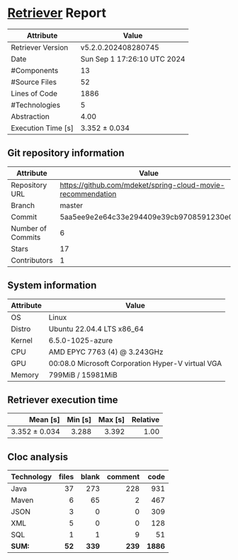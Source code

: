 # [Retriever](https://github.com/PalladioSimulator/Palladio-ReverseEngineering-Retriever) Report
| Attribute          | Value |
| ------------------ | ----- |
| Retriever Version  | v5.2.0.202408280745 |
| Date               | Sun Sep  1 17:26:10 UTC 2024 |
| #Components        | 13 |
| #Source Files      | 52 |
| Lines of Code      | 1886 |
| #Technologies      | 5 |
| Abstraction        | 4.00 |
| Execution Time [s] | 3.352 ± 0.034  |

## Git repository information
|      Attribute    | Value |
| ----------------- | ----- |
| Repository URL    | https://github.com/mdeket/spring-cloud-movie-recommendation |
| Branch            | master |
| Commit            | 5aa5ee9e2e64c33e294409e39cb9708591230e08 |
| Number of Commits | 6 |
| Stars             | 17 |
| Contributors      | 1 |


## System information
| Attribute | Value |
| --------- | ----- |
| OS | Linux  |
| Distro | Ubuntu 22.04.4 LTS x86_64  |
| Kernel | 6.5.0-1025-azure  |
| CPU | AMD EPYC 7763 (4) @ 3.243GHz  |
| GPU | 00:08.0 Microsoft Corporation Hyper-V virtual VGA  |
| Memory | 799MiB / 15981MiB  |

## Retriever execution time
| Mean [s] | Min [s] | Max [s] | Relative |
|---:|---:|---:|---:|
| 3.352 ± 0.034 | 3.288 | 3.392 | 1.00 |

## Cloc analysis

<!-- github.com/AlDanial/cloc v 1.90  T=0.10 s (527.4 files/s, 27934.4 lines/s) -->

|Technology|files|blank|comment|code|
|:-------|-------:|-------:|-------:|-------:|
|Java|37|273|228|931|
|Maven|6|65|2|467|
|JSON|3|0|0|309|
|XML|5|0|0|128|
|SQL|1|1|9|51|
|**SUM:**|**52**|**339**|**239**|**1886**|
